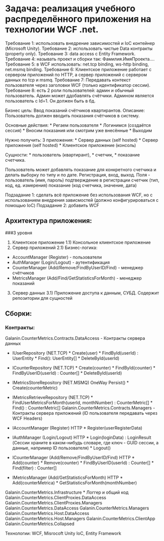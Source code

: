 ﻿# Задача: реализация учебного распределённого приложения на технологии WCF .net.

Требование 1: использовать внедрение зависимостей и IoC контейнер (Microsoft Unity).
Требование 2: использовать чистые Data контракты (property only).
Требование 3: data access с Entity Framework.
Требование 4: называть проект и сборки так: Фамилия.ИмяПроекта....
Требование 5: в WCF использовать: net.tcp binding, ws-http binding, net.msmq binding.
Требование 6: Клиентское приложение работает с сервером приложений по HTTP, а сервер приложений с сервером данных по tcp и msmq.
Требование 7: Передавать контекст пользователя через заголовки WCF (только идентификатор сессии).
Требование 8: есть 2 роли пользователей: админ и обычный пользователь. Админ может ддобавлять счётчики. Админом является пользователь с Id=1. Он должен быть в бд.

Бизнес цель: Ввод показаний счётчиков квартирантов.
Описание: Пользователь должен вводить показания счётчиков в систему.

Основные действия:
                * Регаем пользователя
                * Логинимся (создаётся сессия)
                * Вносим показания или смотрим уже внесённые
                * Выходим
                

Нужно получить: 3 приложения:
                * Сервер данных (self hosted)
                * Сервер приложения (self hosted)
                * Клиентское приложение (консоль)
                
Сущности: 
                * пользователь (квартирант), 
                * счетчик, 
                * показание счетчика.


Пользователь может добавлять показание для конкретного счетчика и делать выборку по типу и по дате. Регистрация, вход, выход.
Поля - пользователь (имя, пароль) подтверждение в регистрации
счетчик (тип, код, ед. измерения)
показание (код счетчика, значение, дата)


Подзадание 1: сделать всё приложение без использования WCF, но с использованием внедрения зависмостей (должно конфигурироваться с помощью IoC)
Подзадание 2: добавить WCF


## Архитектура приложения:


###3 уровня
1) Клиентское приложение
1.1) Консольное клиентское приложение
2) Сервер приложений
2.1) Бизнес-логика: 
* AccountManager (Register) - пользователи
* AuthManager (Login/Logout) - аутентификация
* CounterManager (Add/Remove/FindByUserID/Find) - менеджер счётчиков
* MetricsManager (Add/Find/GetStatisticsForMonth) - менеджер показаний
3) Сервер данных
3.1) Приложение доступа к данным, СУБД. Содержит репозитории для сущностей

## Сборки:
### Контракты:
Galanin.CounterMetrics.Contracts.DataAccess - Контракты сервера данных
* IUserRepository (NET.TCP)
                * Create(user)
                * FindById(userId) : UserEntity
                * Find(): UserEntity[]
                * DeleteById(userId)
                
* ICounterRepository (NET.TCP)
                * Create(counter)
                * FindById(counter)
                * FindByUserID(userId) : Counter[]
                * DeleteById(userId)
                
* IMetricsStoreRepository (NET.MSMQ) OneWay Persist()
                * Create(counterMetric)
                
* IMetricsRetrieveRepository (NET.TCP)
                * FindUserMetricsForMonth(userId, monthNumber) : CounterMetric[]
                * Find() : CounterMetric[]
Galanin.CounterMetrics.Contracts.Managers - Контракты сервера приложений (ID пользователя передавать через WCF Headers)
* IAccountManager (Register) HTTP
                * Register(userRegisterData)
* IAuthManager (Login/Logout) HTTP
                * Login(loginData) : LoginResult (Сессии храните в каком-нибудь словаре, где ключ - GUID сессии, а данные, например ID пользователя)
                * Logout()
* ICounterManager (Add/Remove/FindByUserID/Find) HTTP
                * Add(counter)
                * Remove(counter)
                * FindByUserID(userId) : Counter[]
                * Find(filter) : Counter[]
* IMetricsManager (Add/GetStatisticsForMonth) HTTP
                * Add(counterMetrica)
                * GetStatisticsForMonth(monthNumber)
                
Galanin.CounterMetrics.Infrastructure
                * Логгер и общий код
Galanin.CounterMetrics.ClientProxies.DataAccess
Galanin.CounterMetrics.ClientProxies.Managers
Galanin.CounterMetrics.DataAccess
Galanin.CounterMetrics.Managers
Galanin.CounterMetrics.Host.DataAccess
Galanin.CounterMetrics.Host.Managers
Galanin.CounterMetrics.ClientApp
Galanin.CounterMetrics.Collapsed


Технологии:
WCF, Misrocoft Unity IoC, Entity Framework
